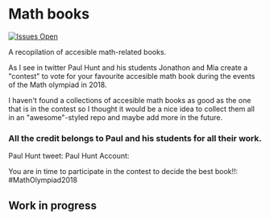 # Math books
[![Issues Open](https://img.shields.io/github/issues/thebooort/math-books.svg)]()

A recopilation of accesible math-related books.

As I see in twitter Paul Hunt and his students Jonathon and Mia create a "contest" to vote for your favourite accesible math book during the events of the Math olympiad in 2018. 

I haven't found a collections of accesible math books as good as the one that is in the contest so I thought it would be a nice idea to collect them all in an "awesome"-styled repo and maybe add more in the future. 

### All the credit belongs to Paul and his students for all their work.

Paul Hunt tweet:
Paul Hunt Account:

You are in time to participate in the contest to decide the best book!!: #MathOlympiad2018

## Work in progress
